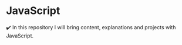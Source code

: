 # JavaScript
✔️ In this repository I will bring content, explanations and projects with JavaScript.
